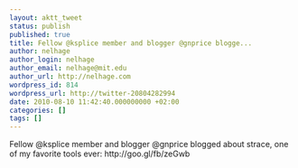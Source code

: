 ```yaml
---
layout: aktt_tweet
status: publish
published: true
title: Fellow @ksplice member and blogger @gnprice blogge...
author: nelhage
author_login: nelhage
author_email: nelhage@mit.edu
author_url: http://nelhage.com
wordpress_id: 814
wordpress_url: http://twitter-20804282994
date: 2010-08-10 11:42:40.000000000 +02:00
categories: []
tags: []
---
```

Fellow @ksplice member and blogger @gnprice blogged about strace, one of my favorite tools ever: http:&#47;&#47;goo.gl&#47;fb&#47;zeGwb
